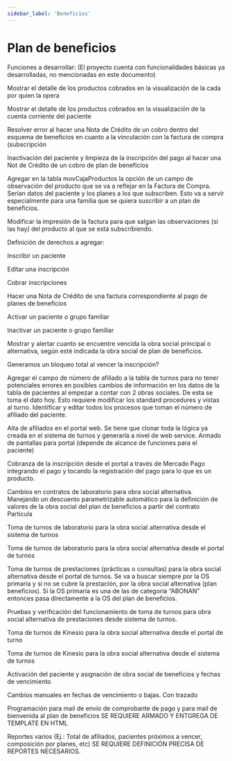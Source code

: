 ```yaml
---
sidebar_label: 'Beneficios'
---
```


# Plan de beneficios

Funciones a desarrollar: 
(El proyecto cuenta con funcionalidades básicas ya desarrolladas, no mencionadas en este documento)

Mostrar el detalle de los productos cobrados en la visualización de la cada por quien la opera

Mostrar el detalle de los productos cobrados en la visualización de la cuenta corriente del paciente

Resolver error al hacer una Nota de Crédito de un cobro dentro del esquema de beneficios en cuanto a la vinculación con la factura de compra (subscripción

Inactivación del paciente y limpieza de la inscripción del pago al hacer una Not de Crédito de un cobro de plan de beneficios

Agregar en la tabla movCajaProductos la opción de un campo de observación del producto que se va a reflejar en la Factura de Compra. Serían datos del paciente y los planes a los que subscriben. Esto va a servir especialmente para una familia que se quiera suscribir a un plan de beneficios.

Modificar la impresión de la factura para que salgan las observaciones (si las hay) del producto al que se está subscribiendo. 

Definición de derechos a agregar:

Inscribir un paciente

Editar una inscripción

Cobrar inscripciones

Hacer una Nota de Crédito de una factura correspondiente al pago de planes de beneficios

Activar un paciente o grupo familiar

Inactivar un paciente o grupo familiar

Mostrar y alertar cuanto se encuentre vencida la obra social principal o alternativa, según esté indicada la obra social de plan de beneficios.

Generamos un bloqueo total al vencer la inscripción?

Agregar el campo de número de afiliado a la tabla de turnos para no tener potenciales errores en posibles cambios de información en los datos de la tabla de pacientes al empezar a contar con 2 obras sociales. De esta se toma el dato hoy.
Esto requiere modificar los standard procedures y vistas al turno. Identificar y editar todos los procesos que toman el número de afiliado del paciente.

Alta de afiliados en el portal web. Se tiene que clonar toda la lógica ya creada en el sistema de turnos y generarla a nivel de web service.
Armado de pantallas para portal (depende de alcance de funciones para el paciente)

Cobranza de la inscripción desde el portal a través de Mercado Pago integrando el pago y tocando la registración del pago para lo que es un producto.

Cambios en contratos de laboratorio para obra social alternativa. Manejando un descuento parametrizable automático para la definición de valores de la obra social del plan de beneficios a partir del contrato Particula

Toma de turnos de laboratorio para la obra social alternativa desde el sistema de turnos

Toma de turnos de laboratorio para la obra social alternativa desde el portal de turnos

Toma de turnos de prestaciones (prácticas o consultas) para la obra social alternativa desde el portal de turnos. Se va a buscar siempre por la OS primaria y si no se cubre la prestación, por la obra social alternativa (plan beneficios). Si la OS primaria es una de las de categoría “ABONAN” entonces pasa directamente a la OS del plan de beneficios.

Pruebas y verificación del funcionamiento de toma de turnos para obra social alternativa de prestaciones desde sistema de turnos.

Toma de turnos de Kinesio para la obra social alternativa desde el portal de turno

Toma de turnos de Kinesio para la obra social alternativa desde el sistema de turnos

Activación del paciente y asignación de obra social de beneficios y fechas de vencimiento

Cambios manuales en fechas de vencimiento o bajas. Con trazado

Programación para mail de envío de comprobante de pago y para mail de bienvenida al plan de beneficios
SE REQUIERE ARMADO Y ENTGREGA DE TEMPLATE EN HTML

Reportes varios (Ej.: Total de afiliados, pacientes próximos a vencer, composición por planes, etc)
SE REQUIERE DEFINICIÓN PRECISA DE REPORTES NECESARIOS.